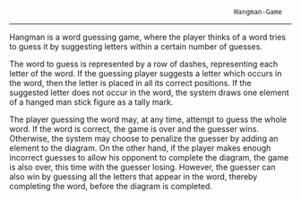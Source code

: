                                                             Hangman-Game
----------------------------------------------------------------------------------------------------------------------------------------------
Hangman is a word guessing game, where the player thinks of a word tries to guess it by suggesting letters within a certain number of guesses. 

The word to guess is represented by a row of dashes, representing each letter of the word. If the guessing player suggests a letter which occurs
in the word, then the letter is placed in all its correct positions. If the suggested letter does not occur in the word, the system draws one 
element of a hanged man stick figure as a tally mark.

The player guessing the word may, at any time, attempt to guess the whole word. If the word is correct, the game is over and the guesser wins.
Otherwise, the system may choose to penalize the guesser by adding an element to the diagram. On the other hand, if the player makes enough
incorrect guesses to allow his opponent to complete the diagram, the game is also over, this time with the guesser losing. However,
the guesser can also win by guessing all the letters that appear in the word, thereby completing the word, before the diagram is completed.




